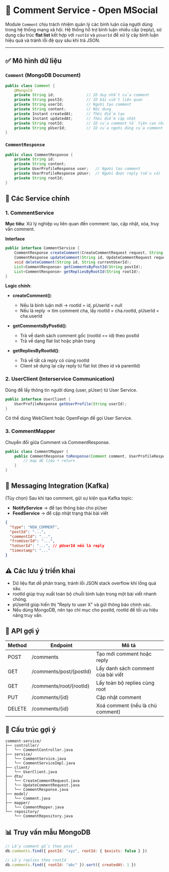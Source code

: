 # 📘 Comment Service - Open MSocial

Module `Comment` chịu trách nhiệm quản lý các bình luận của người dùng trong hệ thống mạng xã hội. Hệ thống hỗ trợ bình luận nhiều cấp (reply), sử dụng cấu trúc **flat list** kết hợp với `rootId` và `pUserId` để xử lý cây bình luận hiệu quả và tránh lỗi đệ quy sâu khi trả JSON.

---

## ✅ Mô hình dữ liệu

### `Comment` (MongoDB Document)

```java
public class Comment {
    @MongoId
    private String id;              // ID duy nhất của comment
    private String postId;          // ID bài viết liên quan
    private String userId;          // Người tạo comment
    private String content;         // Nội dung
    private Instant createdAt;      // Thời điểm tạo
    private Instant updatedAt;      // Thời điểm cập nhật
    private String rootId;          // ID của comment tổ tiên cao nhất trong chuỗi reply
    private String pUserId;         // ID của người dùng của comment cha trực tiếp
}
```

### `CommentResponse`

```java
public class CommentResponse {
    private String id;
    private String content;
    private UserProfileResponse user;   // Người tạo comment
    private UserProfileResponse pUser;  // Người được reply (nếu có)
    private String rootId;
}
```

## 📌 Các Service chính

### 1. CommentService

**Mục tiêu**: Xử lý nghiệp vụ liên quan đến comment: tạo, cập nhật, xóa, truy vấn comment.

**Interface**

```java
public interface CommentService {
    CommentResponse createComment(CreateCommentRequest request, String currentUserId);
    CommentResponse updateComment(String id, UpdateCommentRequest request, String currentUserId);
    void deleteComment(String id, String currentUserId);
    List<CommentResponse> getCommentsByPostId(String postId);
    List<CommentResponse> getRepliesByRootId(String rootId);
}
```

**Logic chính**:

- **createComment()**:
    - Nếu là bình luận mới → rootId = id, pUserId = null
    - Nếu là reply → tìm comment cha, lấy rootId = cha.rootId, pUserId = cha.userId

- **getCommentsByPostId()**:
    - Trả về danh sách comment gốc (rootId == id) theo postId
    - Trả về dạng flat list hoặc phân trang

- **getRepliesByRootId()**:
    - Trả về tất cả reply có cùng rootId
    - Client sẽ dựng lại cây reply từ flat list (theo id và parentId)

### 2. UserClient (Interservice Communication)

Dùng để lấy thông tin người dùng (user, pUser) từ User Service.

```java
public interface UserClient {
    UserProfileResponse getUserProfile(String userId);
}
```

Có thể dùng WebClient hoặc OpenFeign để gọi User Service.

### 3. CommentMapper

Chuyển đổi giữa Comment và CommentResponse.

```java
public class CommentMapper {
    public CommentResponse toResponse(Comment comment, UserProfileResponse user, UserProfileResponse pUser) {
        // map dữ liệu + return
    }
}
```

## 🔁 Messaging Integration (Kafka)

(Tùy chọn) Sau khi tạo comment, gửi sự kiện qua Kafka topic:
- **NotifyService** → để tạo thông báo cho pUser
- **FeedService** → để cập nhật trạng thái bài viết

```json
{
  "type": "NEW_COMMENT",
  "postId": "...",
  "commentId": "...",
  "fromUserId": "...",
  "toUserId": "...", // pUserId nếu là reply
  "timestamp": "..."
}
```

## ⚠️ Các lưu ý triển khai

- Dữ liệu flat dễ phân trang, tránh lỗi JSON stack overflow khi lồng quá sâu.
- rootId giúp truy xuất toàn bộ chuỗi bình luận trong một bài viết nhanh chóng.
- pUserId giúp hiển thị "Reply to user X" và gửi thông báo chính xác.
- Nếu dùng MongoDB, nên tạo chỉ mục cho postId, rootId để tối ưu hiệu năng truy vấn.

## 📎 API gợi ý

| Method | Endpoint | Mô tả |
|--------|----------|-------|
| POST | /comments | Tạo mới comment hoặc reply |
| GET | /comments/post/{postId} | Lấy danh sách comment của bài viết |
| GET | /comments/root/{rootId} | Lấy toàn bộ replies cùng root |
| PUT | /comments/{id} | Cập nhật comment |
| DELETE | /comments/{id} | Xoá comment (nếu là chủ comment) |

## 📐 Cấu trúc gợi ý

```
comment-service/
├── controller/
│   └── CommentController.java
├── service/
│   └── CommentService.java
│   └── CommentServiceImpl.java
├── client/
│   └── UserClient.java
├── dto/
│   └── CreateCommentRequest.java
│   └── UpdateCommentRequest.java
│   └── CommentResponse.java
├── model/
│   └── Comment.java
├── mapper/
│   └── CommentMapper.java
└── repository/
    └── CommentRepository.java
```

## 📊 Truy vấn mẫu MongoDB

```javascript
// Lấy comment gốc theo post
db.comments.find({ postId: "xyz", rootId: { $exists: false } })

// Lấy replies theo rootId
db.comments.find({ rootId: "abc" }).sort({ createdAt: 1 })
```